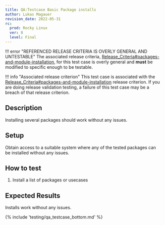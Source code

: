 ```yaml
---
title: QA:Testcase Basic Package installs
author: Lukas Magauer
revision_date: 2022-05-31
rc:
  prod: Rocky Linux
  ver: 8
  level: Final
---
```


!!! error "REFERENCED RELEASE CRITERIA IS OVERLY GENERAL AND UNTESTABLE"
    The associated release criteria, [Release_Criteria#packages-and-module-installation](9_release_criteria.md#packages-and-module-installation), for this test case is overly general and **must** be modified to specific enough to be testable.

!!! info "Associated release criterion"
    This test case is associated with the [Release_Criteria#packages-and-module-installation](9_release_criteria.md#packages-and-module-installation) release criterion. If you are doing release validation testing, a failure of this test case may be a breach of that release criterion.

## Description

Installing several packages should work without any issues.

## Setup

Obtain access to a suitable system where any of the tested packages can be installed without any issues.

## How to test

1. Install a list of packages or usecases

## Expected Results

Installs work without any issues.

{% include 'testing/qa_testcase_bottom.md' %}
